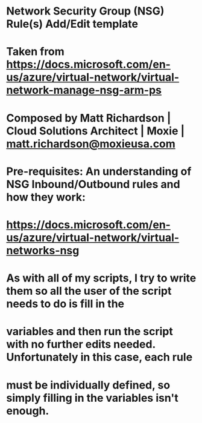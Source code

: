 # Network Security Group (NSG) Rule(s) Add/Edit template
# Taken from https://docs.microsoft.com/en-us/azure/virtual-network/virtual-network-manage-nsg-arm-ps
# Composed by Matt Richardson | Cloud Solutions Architect | Moxie | matt.richardson@moxieusa.com
# 
# Pre-requisites: An understanding of NSG Inbound/Outbound rules and how they work:
# https://docs.microsoft.com/en-us/azure/virtual-network/virtual-networks-nsg
#
# As with all of my scripts, I try to write them so all the user of the script needs to do is fill in the
# variables and then run the script with no further edits needed.  Unfortunately in this case, each rule
# must be individually defined, so simply filling in the variables isn't enough.
